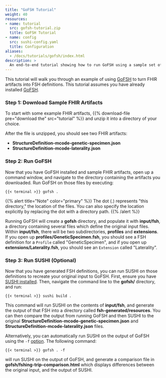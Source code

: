 ```yaml
---
title: "GoFSH Tutorial"
weight: 40
resources:
- name: tutorial
  src: gofsh-tutorial.zip
  title: GoFSH Tutorial
- name: config
  src: sushi-config.yaml
  title: Configuration
aliases:
  - /docs/tutorials/gofsh/index.html
description: >
  An end-to-end tutorial showing how to run GoFSH using a sample set of FHIR resources
---
```


This tutorial will walk you through an example of using [GoFSH](/docs/gofsh) to turn FHIR artifacts into FSH definitions. This tutorial assumes you have already installed [GoFSH](/docs/gofsh/installation).

### Step 1: Download Sample FHIR Artifacts

To start with some example FHIR artifacts, {{% download-file pre="download the" src="tutorial" %}} and unzip it into a directory of your choice.

After the file is unzipped, you should see two FHIR artifacts:

* **StructureDefinition-mcode-genetic-specimen.json**
* **StructureDefinition-mcode-laterality.json**

### Step 2: Run GoFSH

Now that you have GoFSH installed and sample FHIR artifacts, open up a command window, and navigate to the directory containing the artifacts you downloaded. Run GoFSH on those files by executing:

```shell
{{< terminal >}} gofsh .
```

{{% alert title="Note" color="primary" %}}
The dot (.) represents "this directory," the location of the files. You can also specify the location explicitly by replacing the dot with a directory path.
{{% /alert %}}

Running GoFSH will create a **gofsh** directory, and populate it with **input/fsh**, a directory containing several files which define the original input files. Within **input/fsh**, there will be two subdirectories, **profiles** and **extensions**. If you open up **profiles/GeneticSpecimen.fsh**, you should see a FSH definition for a `Profile` called "GeneticSpecimen", and if you open up **extensions/Laterality.fsh**, you should see an `Extension` called "Laterality".

### Step 3: Run SUSHI (Optional)

Now that you have generated FSH definitions, you can run SUSHI on those definitions to recreate your original input to GoFSH. First, ensure you have [SUSHI installed](/docs/sushi/installation). Then, navigate the command line to the **gofsh/** directory, and run:

```shell
{{< terminal >}} sushi build .
```

This command will run SUSHI on the contents of **input/fsh**, and generate the output of that FSH into a directory called **fsh-generated/resources**. You can then compare the output from running GoFSH and then SUSHI to the original **StructureDefinition-mcode-genetic-specimen.json** and **StructureDefinition-mcode-laterality.json** files.

Alternatively, you can automatically run SUSHI on the output of GoFSH using the `-f` [option](/docs/gofsh/running/#fshing-trip). The following command:
```shell
{{< terminal >}} gofsh . -f
```
will run SUSHI on the output of GoFSH, and generate a comparison file in **gofsh/fshing-trip-comparison.html** which displays differences between the original input, and the output of SUSHI.